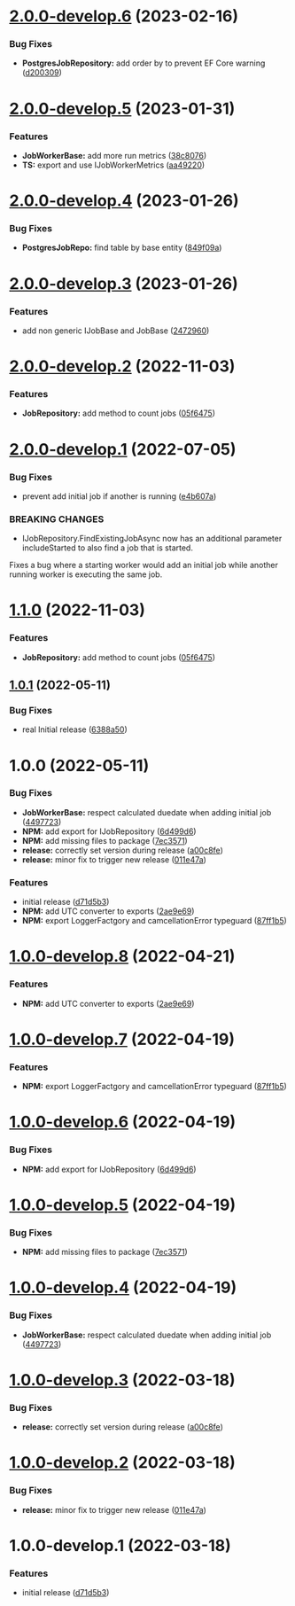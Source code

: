 # [2.0.0-develop.6](https://github.com/droidsolutions/job-service/compare/v2.0.0-develop.5...v2.0.0-develop.6) (2023-02-16)


### Bug Fixes

* **PostgresJobRepository:** add order by to prevent EF Core warning ([d200309](https://github.com/droidsolutions/job-service/commit/d2003090eedb60bfe431719040057f7365b62860))

# [2.0.0-develop.5](https://github.com/droidsolutions/job-service/compare/v2.0.0-develop.4...v2.0.0-develop.5) (2023-01-31)


### Features

* **JobWorkerBase:** add more run metrics ([38c8076](https://github.com/droidsolutions/job-service/commit/38c8076af585955fccc0ff7ebb2187a7884e1f9b))
* **TS:** export and use IJobWorkerMetrics ([aa49220](https://github.com/droidsolutions/job-service/commit/aa4922083a449d2c9d150ba5b5c036bfb3749f2e))

# [2.0.0-develop.4](https://github.com/droidsolutions/job-service/compare/v2.0.0-develop.3...v2.0.0-develop.4) (2023-01-26)


### Bug Fixes

* **PostgresJobRepo:** find table by base entity ([849f09a](https://github.com/droidsolutions/job-service/commit/849f09a52788e6e8323d48d0b982f37cb8109f58))

# [2.0.0-develop.3](https://github.com/droidsolutions/job-service/compare/v2.0.0-develop.2...v2.0.0-develop.3) (2023-01-26)


### Features

* add non generic IJobBase and JobBase ([2472960](https://github.com/droidsolutions/job-service/commit/24729609d5bdf6c310f0ca656d78bd6884fd80e0))

# [2.0.0-develop.2](https://github.com/droidsolutions/job-service/compare/v2.0.0-develop.1...v2.0.0-develop.2) (2022-11-03)


### Features

* **JobRepository:** add method to count jobs ([05f6475](https://github.com/droidsolutions/job-service/commit/05f64757f874c76ca2a92fa8e1556147c55d2a63))

# [2.0.0-develop.1](https://github.com/droidsolutions/job-service/compare/v1.0.1...v2.0.0-develop.1) (2022-07-05)


### Bug Fixes

* prevent add initial job if another is running ([e4b607a](https://github.com/droidsolutions/job-service/commit/e4b607a00881bacc3f68749f2548b06ad71d6eb5))


### BREAKING CHANGES

* IJobRepository.FindExistingJobAsync now has an additional parameter includeStarted
to also find a job that is started.

Fixes a bug where a starting worker would add an initial job while another running worker is
executing the same job.

# [1.1.0](https://github.com/droidsolutions/job-service/compare/v1.0.1...v1.1.0) (2022-11-03)


### Features

* **JobRepository:** add method to count jobs ([05f6475](https://github.com/droidsolutions/job-service/commit/05f64757f874c76ca2a92fa8e1556147c55d2a63))

## [1.0.1](https://github.com/droidsolutions/job-service/compare/v1.0.0...v1.0.1) (2022-05-11)


### Bug Fixes

* real Initial release ([6388a50](https://github.com/droidsolutions/job-service/commit/6388a50784833d11b36df138be7749b1b70fb885))

# 1.0.0 (2022-05-11)


### Bug Fixes

* **JobWorkerBase:** respect calculated duedate when adding initial job ([4497723](https://github.com/droidsolutions/job-service/commit/449772344c061fd7747dfba23f0d7797ba33a456))
* **NPM:** add export for IJobRepository ([6d499d6](https://github.com/droidsolutions/job-service/commit/6d499d6f4ce977bcdffbc01123acbba08092a72d))
* **NPM:** add missing files to package ([7ec3571](https://github.com/droidsolutions/job-service/commit/7ec3571b5621d1b28d231eb208b38a33d02f015d))
* **release:** correctly set version during release ([a00c8fe](https://github.com/droidsolutions/job-service/commit/a00c8fe60a7e00a0019db826314e66152397b5e7))
* **release:** minor fix to trigger new release ([011e47a](https://github.com/droidsolutions/job-service/commit/011e47a4abac0d7af99d8b32ae3243ff6aba000d))


### Features

* initial release ([d71d5b3](https://github.com/droidsolutions/job-service/commit/d71d5b3704ef13af82efaa8d2cf1588d45a55048))
* **NPM:** add UTC converter to exports ([2ae9e69](https://github.com/droidsolutions/job-service/commit/2ae9e69860e08efc144f85910475948dda5d2683))
* **NPM:** export LoggerFactgory and camcellationError typeguard ([87ff1b5](https://github.com/droidsolutions/job-service/commit/87ff1b5394c7efe937233bdecb78ee99b3524092))

# [1.0.0-develop.8](https://github.com/droidsolutions/job-service/compare/v1.0.0-develop.7...v1.0.0-develop.8) (2022-04-21)


### Features

* **NPM:** add UTC converter to exports ([2ae9e69](https://github.com/droidsolutions/job-service/commit/2ae9e69860e08efc144f85910475948dda5d2683))

# [1.0.0-develop.7](https://github.com/droidsolutions/job-service/compare/v1.0.0-develop.6...v1.0.0-develop.7) (2022-04-19)


### Features

* **NPM:** export LoggerFactgory and camcellationError typeguard ([87ff1b5](https://github.com/droidsolutions/job-service/commit/87ff1b5394c7efe937233bdecb78ee99b3524092))

# [1.0.0-develop.6](https://github.com/droidsolutions/job-service/compare/v1.0.0-develop.5...v1.0.0-develop.6) (2022-04-19)


### Bug Fixes

* **NPM:** add export for IJobRepository ([6d499d6](https://github.com/droidsolutions/job-service/commit/6d499d6f4ce977bcdffbc01123acbba08092a72d))

# [1.0.0-develop.5](https://github.com/droidsolutions/job-service/compare/v1.0.0-develop.4...v1.0.0-develop.5) (2022-04-19)


### Bug Fixes

* **NPM:** add missing files to package ([7ec3571](https://github.com/droidsolutions/job-service/commit/7ec3571b5621d1b28d231eb208b38a33d02f015d))

# [1.0.0-develop.4](https://github.com/droidsolutions/job-service/compare/v1.0.0-develop.3...v1.0.0-develop.4) (2022-04-19)


### Bug Fixes

* **JobWorkerBase:** respect calculated duedate when adding initial job ([4497723](https://github.com/droidsolutions/job-service/commit/449772344c061fd7747dfba23f0d7797ba33a456))

# [1.0.0-develop.3](https://github.com/droidsolutions/job-service/compare/v1.0.0-develop.2...v1.0.0-develop.3) (2022-03-18)


### Bug Fixes

* **release:** correctly set version during release ([a00c8fe](https://github.com/droidsolutions/job-service/commit/a00c8fe60a7e00a0019db826314e66152397b5e7))

# [1.0.0-develop.2](https://github.com/droidsolutions/job-service/compare/v1.0.0-develop.1...v1.0.0-develop.2) (2022-03-18)


### Bug Fixes

* **release:** minor fix to trigger new release ([011e47a](https://github.com/droidsolutions/job-service/commit/011e47a4abac0d7af99d8b32ae3243ff6aba000d))

# 1.0.0-develop.1 (2022-03-18)


### Features

* initial release ([d71d5b3](https://github.com/droidsolutions/job-service/commit/d71d5b3704ef13af82efaa8d2cf1588d45a55048))

